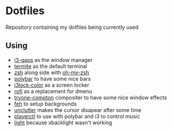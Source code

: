# Dotfiles

Repository containing my dotfiles being currently used

## Using
- [i3-gaps](https://github.com/Airblader/i3) as the window manager
- [termite](https://github.com/thestinger/termite) as the default terminal
- [zsh](https://www.zsh.org/) along side with [oh-my-zsh](https://ohmyz.sh/)
- [polybar](https://polybar.github.io/) to have some nice bars
- [i3lock-color](https://github.com/Raymo111/i3lock-color) as a screen locker
- [rofi](https://github.com/davatorium/rofi) as a replacement for dmenu
- [tryone-compton](https://github.com/tryone144/compton) compositer to have some nice window effects
- [feh](https://feh.finalrewind.org/) to setup backgrounds
- [unclutter](https://wiki.archlinux.org/index.php/unclutter) makes the cursor disapear after some time
- [playerctl](https://github.com/altdesktop/playerctl) to use with polybar and i3 to control music
- [light](https://archlinux.org/packages/community/x86_64/light/) because xbacklight wasn't working